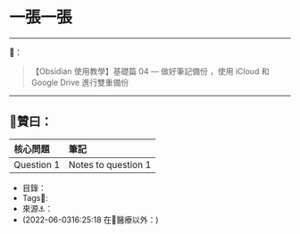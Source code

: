 # 一張一張


---
🥕：
> 【Obsidian 使用教學】基礎篇 04 — 做好筆記備份 ，使用 iCloud 和 Google Drive 進行雙重備份

---
## 🦎贊曰：

| 核心問題   | 筆記                |
| ---------- | ------------------- |
| Question 1 | Notes to question 1 |



* 目錄：
* Tags🔖: 
* 來源⚓️：
* (2022-06-0316:25:18 在🦎醫療以外：)

<style>table { width: 100%;} th { text-align: left;}</style>